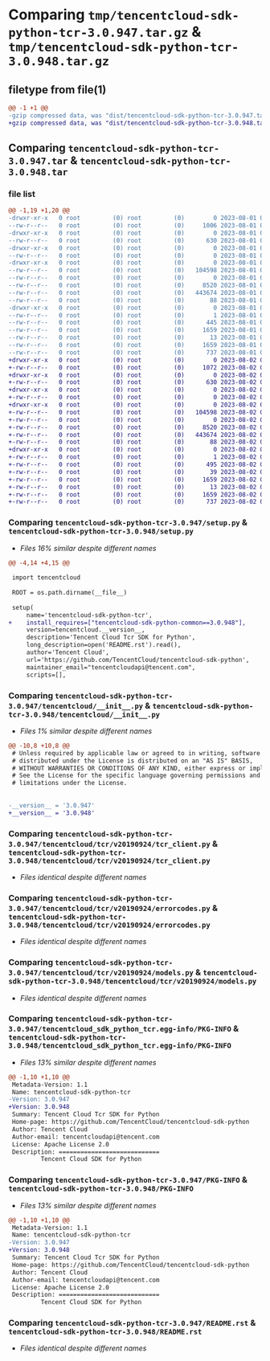 # Comparing `tmp/tencentcloud-sdk-python-tcr-3.0.947.tar.gz` & `tmp/tencentcloud-sdk-python-tcr-3.0.948.tar.gz`

## filetype from file(1)

```diff
@@ -1 +1 @@
-gzip compressed data, was "dist/tencentcloud-sdk-python-tcr-3.0.947.tar", last modified: Tue Aug  1 00:56:59 2023, max compression
+gzip compressed data, was "dist/tencentcloud-sdk-python-tcr-3.0.948.tar", last modified: Wed Aug  2 00:38:25 2023, max compression
```

## Comparing `tencentcloud-sdk-python-tcr-3.0.947.tar` & `tencentcloud-sdk-python-tcr-3.0.948.tar`

### file list

```diff
@@ -1,19 +1,20 @@
-drwxr-xr-x   0 root         (0) root         (0)        0 2023-08-01 00:56:59.000000 tencentcloud-sdk-python-tcr-3.0.947/
--rw-r--r--   0 root         (0) root         (0)     1006 2023-08-01 00:56:59.000000 tencentcloud-sdk-python-tcr-3.0.947/setup.py
-drwxr-xr-x   0 root         (0) root         (0)        0 2023-08-01 00:56:59.000000 tencentcloud-sdk-python-tcr-3.0.947/tencentcloud/
--rw-r--r--   0 root         (0) root         (0)      630 2023-08-01 00:56:59.000000 tencentcloud-sdk-python-tcr-3.0.947/tencentcloud/__init__.py
-drwxr-xr-x   0 root         (0) root         (0)        0 2023-08-01 00:56:59.000000 tencentcloud-sdk-python-tcr-3.0.947/tencentcloud/tcr/
--rw-r--r--   0 root         (0) root         (0)        0 2023-08-01 00:56:59.000000 tencentcloud-sdk-python-tcr-3.0.947/tencentcloud/tcr/__init__.py
-drwxr-xr-x   0 root         (0) root         (0)        0 2023-08-01 00:56:59.000000 tencentcloud-sdk-python-tcr-3.0.947/tencentcloud/tcr/v20190924/
--rw-r--r--   0 root         (0) root         (0)   104598 2023-08-01 00:56:59.000000 tencentcloud-sdk-python-tcr-3.0.947/tencentcloud/tcr/v20190924/tcr_client.py
--rw-r--r--   0 root         (0) root         (0)        0 2023-08-01 00:56:59.000000 tencentcloud-sdk-python-tcr-3.0.947/tencentcloud/tcr/v20190924/__init__.py
--rw-r--r--   0 root         (0) root         (0)     8520 2023-08-01 00:56:59.000000 tencentcloud-sdk-python-tcr-3.0.947/tencentcloud/tcr/v20190924/errorcodes.py
--rw-r--r--   0 root         (0) root         (0)   443674 2023-08-01 00:56:59.000000 tencentcloud-sdk-python-tcr-3.0.947/tencentcloud/tcr/v20190924/models.py
--rw-r--r--   0 root         (0) root         (0)       88 2023-08-01 00:56:59.000000 tencentcloud-sdk-python-tcr-3.0.947/setup.cfg
-drwxr-xr-x   0 root         (0) root         (0)        0 2023-08-01 00:56:59.000000 tencentcloud-sdk-python-tcr-3.0.947/tencentcloud_sdk_python_tcr.egg-info/
--rw-r--r--   0 root         (0) root         (0)        1 2023-08-01 00:56:59.000000 tencentcloud-sdk-python-tcr-3.0.947/tencentcloud_sdk_python_tcr.egg-info/dependency_links.txt
--rw-r--r--   0 root         (0) root         (0)      445 2023-08-01 00:56:59.000000 tencentcloud-sdk-python-tcr-3.0.947/tencentcloud_sdk_python_tcr.egg-info/SOURCES.txt
--rw-r--r--   0 root         (0) root         (0)     1659 2023-08-01 00:56:59.000000 tencentcloud-sdk-python-tcr-3.0.947/tencentcloud_sdk_python_tcr.egg-info/PKG-INFO
--rw-r--r--   0 root         (0) root         (0)       13 2023-08-01 00:56:59.000000 tencentcloud-sdk-python-tcr-3.0.947/tencentcloud_sdk_python_tcr.egg-info/top_level.txt
--rw-r--r--   0 root         (0) root         (0)     1659 2023-08-01 00:56:59.000000 tencentcloud-sdk-python-tcr-3.0.947/PKG-INFO
--rw-r--r--   0 root         (0) root         (0)      737 2023-08-01 00:56:59.000000 tencentcloud-sdk-python-tcr-3.0.947/README.rst
+drwxr-xr-x   0 root         (0) root         (0)        0 2023-08-02 00:38:25.000000 tencentcloud-sdk-python-tcr-3.0.948/
+-rw-r--r--   0 root         (0) root         (0)     1072 2023-08-02 00:38:24.000000 tencentcloud-sdk-python-tcr-3.0.948/setup.py
+drwxr-xr-x   0 root         (0) root         (0)        0 2023-08-02 00:38:25.000000 tencentcloud-sdk-python-tcr-3.0.948/tencentcloud/
+-rw-r--r--   0 root         (0) root         (0)      630 2023-08-02 00:38:24.000000 tencentcloud-sdk-python-tcr-3.0.948/tencentcloud/__init__.py
+drwxr-xr-x   0 root         (0) root         (0)        0 2023-08-02 00:38:25.000000 tencentcloud-sdk-python-tcr-3.0.948/tencentcloud/tcr/
+-rw-r--r--   0 root         (0) root         (0)        0 2023-08-02 00:38:24.000000 tencentcloud-sdk-python-tcr-3.0.948/tencentcloud/tcr/__init__.py
+drwxr-xr-x   0 root         (0) root         (0)        0 2023-08-02 00:38:25.000000 tencentcloud-sdk-python-tcr-3.0.948/tencentcloud/tcr/v20190924/
+-rw-r--r--   0 root         (0) root         (0)   104598 2023-08-02 00:38:24.000000 tencentcloud-sdk-python-tcr-3.0.948/tencentcloud/tcr/v20190924/tcr_client.py
+-rw-r--r--   0 root         (0) root         (0)        0 2023-08-02 00:38:24.000000 tencentcloud-sdk-python-tcr-3.0.948/tencentcloud/tcr/v20190924/__init__.py
+-rw-r--r--   0 root         (0) root         (0)     8520 2023-08-02 00:38:24.000000 tencentcloud-sdk-python-tcr-3.0.948/tencentcloud/tcr/v20190924/errorcodes.py
+-rw-r--r--   0 root         (0) root         (0)   443674 2023-08-02 00:38:24.000000 tencentcloud-sdk-python-tcr-3.0.948/tencentcloud/tcr/v20190924/models.py
+-rw-r--r--   0 root         (0) root         (0)       88 2023-08-02 00:38:25.000000 tencentcloud-sdk-python-tcr-3.0.948/setup.cfg
+drwxr-xr-x   0 root         (0) root         (0)        0 2023-08-02 00:38:25.000000 tencentcloud-sdk-python-tcr-3.0.948/tencentcloud_sdk_python_tcr.egg-info/
+-rw-r--r--   0 root         (0) root         (0)        1 2023-08-02 00:38:25.000000 tencentcloud-sdk-python-tcr-3.0.948/tencentcloud_sdk_python_tcr.egg-info/dependency_links.txt
+-rw-r--r--   0 root         (0) root         (0)      495 2023-08-02 00:38:25.000000 tencentcloud-sdk-python-tcr-3.0.948/tencentcloud_sdk_python_tcr.egg-info/SOURCES.txt
+-rw-r--r--   0 root         (0) root         (0)       39 2023-08-02 00:38:25.000000 tencentcloud-sdk-python-tcr-3.0.948/tencentcloud_sdk_python_tcr.egg-info/requires.txt
+-rw-r--r--   0 root         (0) root         (0)     1659 2023-08-02 00:38:25.000000 tencentcloud-sdk-python-tcr-3.0.948/tencentcloud_sdk_python_tcr.egg-info/PKG-INFO
+-rw-r--r--   0 root         (0) root         (0)       13 2023-08-02 00:38:25.000000 tencentcloud-sdk-python-tcr-3.0.948/tencentcloud_sdk_python_tcr.egg-info/top_level.txt
+-rw-r--r--   0 root         (0) root         (0)     1659 2023-08-02 00:38:25.000000 tencentcloud-sdk-python-tcr-3.0.948/PKG-INFO
+-rw-r--r--   0 root         (0) root         (0)      737 2023-08-02 00:38:24.000000 tencentcloud-sdk-python-tcr-3.0.948/README.rst
```

### Comparing `tencentcloud-sdk-python-tcr-3.0.947/setup.py` & `tencentcloud-sdk-python-tcr-3.0.948/setup.py`

 * *Files 16% similar despite different names*

```diff
@@ -4,14 +4,15 @@
 
 import tencentcloud
 
 ROOT = os.path.dirname(__file__)
 
 setup(
     name='tencentcloud-sdk-python-tcr',
+    install_requires=["tencentcloud-sdk-python-common==3.0.948"],
     version=tencentcloud.__version__,
     description='Tencent Cloud Tcr SDK for Python',
     long_description=open('README.rst').read(),
     author='Tencent Cloud',
     url='https://github.com/TencentCloud/tencentcloud-sdk-python',
     maintainer_email="tencentcloudapi@tencent.com",
     scripts=[],
```

### Comparing `tencentcloud-sdk-python-tcr-3.0.947/tencentcloud/__init__.py` & `tencentcloud-sdk-python-tcr-3.0.948/tencentcloud/__init__.py`

 * *Files 1% similar despite different names*

```diff
@@ -10,8 +10,8 @@
 # Unless required by applicable law or agreed to in writing, software
 # distributed under the License is distributed on an "AS IS" BASIS,
 # WITHOUT WARRANTIES OR CONDITIONS OF ANY KIND, either express or implied.
 # See the License for the specific language governing permissions and
 # limitations under the License.
 
 
-__version__ = '3.0.947'
+__version__ = '3.0.948'
```

### Comparing `tencentcloud-sdk-python-tcr-3.0.947/tencentcloud/tcr/v20190924/tcr_client.py` & `tencentcloud-sdk-python-tcr-3.0.948/tencentcloud/tcr/v20190924/tcr_client.py`

 * *Files identical despite different names*

### Comparing `tencentcloud-sdk-python-tcr-3.0.947/tencentcloud/tcr/v20190924/errorcodes.py` & `tencentcloud-sdk-python-tcr-3.0.948/tencentcloud/tcr/v20190924/errorcodes.py`

 * *Files identical despite different names*

### Comparing `tencentcloud-sdk-python-tcr-3.0.947/tencentcloud/tcr/v20190924/models.py` & `tencentcloud-sdk-python-tcr-3.0.948/tencentcloud/tcr/v20190924/models.py`

 * *Files identical despite different names*

### Comparing `tencentcloud-sdk-python-tcr-3.0.947/tencentcloud_sdk_python_tcr.egg-info/PKG-INFO` & `tencentcloud-sdk-python-tcr-3.0.948/tencentcloud_sdk_python_tcr.egg-info/PKG-INFO`

 * *Files 13% similar despite different names*

```diff
@@ -1,10 +1,10 @@
 Metadata-Version: 1.1
 Name: tencentcloud-sdk-python-tcr
-Version: 3.0.947
+Version: 3.0.948
 Summary: Tencent Cloud Tcr SDK for Python
 Home-page: https://github.com/TencentCloud/tencentcloud-sdk-python
 Author: Tencent Cloud
 Author-email: tencentcloudapi@tencent.com
 License: Apache License 2.0
 Description: ============================
         Tencent Cloud SDK for Python
```

### Comparing `tencentcloud-sdk-python-tcr-3.0.947/PKG-INFO` & `tencentcloud-sdk-python-tcr-3.0.948/PKG-INFO`

 * *Files 13% similar despite different names*

```diff
@@ -1,10 +1,10 @@
 Metadata-Version: 1.1
 Name: tencentcloud-sdk-python-tcr
-Version: 3.0.947
+Version: 3.0.948
 Summary: Tencent Cloud Tcr SDK for Python
 Home-page: https://github.com/TencentCloud/tencentcloud-sdk-python
 Author: Tencent Cloud
 Author-email: tencentcloudapi@tencent.com
 License: Apache License 2.0
 Description: ============================
         Tencent Cloud SDK for Python
```

### Comparing `tencentcloud-sdk-python-tcr-3.0.947/README.rst` & `tencentcloud-sdk-python-tcr-3.0.948/README.rst`

 * *Files identical despite different names*

